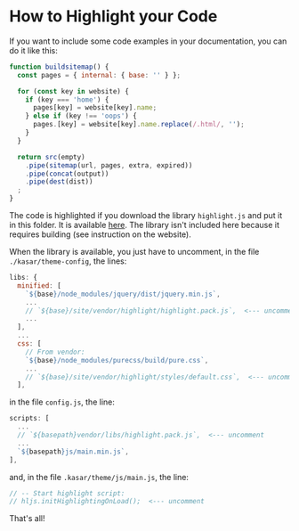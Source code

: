# How to Highlight your Code

If you want to include some code examples in your documentation, you can do it like this:

```js
function buildsitemap() {
  const pages = { internal: { base: '' } };

  for (const key in website) {
    if (key === 'home') {
      pages[key] = website[key].name;
    } else if (key !== 'oops') {
      pages.[key] = website[key].name.replace(/.html/, '');
    }
  }

  return src(empty)
    .pipe(sitemap(url, pages, extra, expired))
    .pipe(concat(output))
    .pipe(dest(dist))
  ;
}
```

The code is highlighted if you download the library `highlight.js` and put it in this folder. It is available [here](https://highlightjs.org). The library isn't included here because it requires building (see instruction on the website).

When the library is available, you just have to uncomment, in the file `./kasar/theme-config`, the lines:

```javascript
libs: {
  minified: [
    `${base}/node_modules/jquery/dist/jquery.min.js`,
    ...
    // `${base}/site/vendor/highlight/highlight.pack.js`,  <--- uncomment
    ...
  ],
  ...
  css: [
    // From vendor:
    `${base}/node_modules/purecss/build/pure.css`,
    ...
    // `${base}/site/vendor/highlight/styles/default.css`,  <--- uncomment
  ],
```

in the file `config.js`, the line:

```Javascript
scripts: [
  ...
  // `${basepath}vendor/libs/highlight.pack.js`,  <--- uncomment
  ...
  `${basepath}js/main.min.js`,
],


```


and, in the file `.kasar/theme/js/main.js`, the line:

```javascript
// -- Start highlight script:
// hljs.initHighlightingOnLoad();  <--- uncomment
```

That's all!
